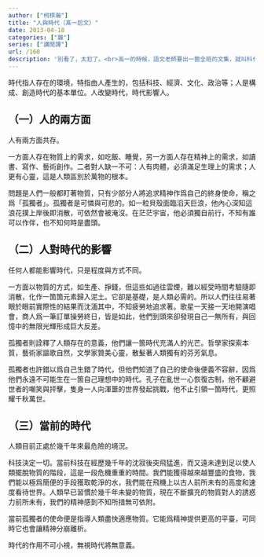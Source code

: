 ```yaml
---
author: ["柯棋瀚"]
title: "人與時代（髙一尬文）"
date: 2013-04-18
categories: ["雜"]
series: ["講閒譚"]
url: /160
description: '別看了，太尬了。<br>高一的時候，語文老師要出一箇全班的文集，就叫科代表收集同學們的作文，我寫了一篇這箇交上去。當時就覺得很傻很尷尬，現在看來更是如此，哎，簡直沒眼看。高一朙朙已經過了中二期，爲何還是那麼中二？又想如果把小學到中學寫的作文全部錄文發上來，一定會很有意思吧。'
---
```


時代指人存在的環境，特指由人產生的，包括科技、經濟、文化、政治等；人是構成、創造時代的基本單位。人改變時代，時代影響人。

## （一）人的兩方面

人有兩方面共存。

一方面人存在物質上的需求，如吃飯、睡覺，另一方面人存在精神上的需求，如讀書、寫作、藝術創作。二者對人缺一不可：人有肉體，必須滿足生理上的需求；人更有心靈，這是人類區別於萬物的根本。

問題是人們一般都盯著物質，只有少部分人將追求精神作爲自己的終身使命，稱之爲「孤獨者」。孤獨者是可憐與可悲的。如一粒貝殼面臨滔天巨浪，他內心深知這浪花撲上岸後即消散，可依然會被淹沒。在茫茫宇宙，他必須獨自前行，不知有誰可以作伴，也不知何時是盡頭。

## （二）人對時代的影響

任何人都能影響時代，只是程度與方式不同。

一方面以物質的方式，如生產、掙錢，但這些如過往雲煙，難以經受時間考驗隨即消散，化作一箇箇元素歸入泥土。它卻是基礎，是人類必需的。所以人們往往易著眼於眼前實際性的結果而沈湎其中，不知疲勞地追求著。歌星一天接一天地開演唱會，商人爲一筆訂單操勞終日，皆是如此，他們到頭來卻發現自己一無所有，與回憶中的無限光輝形成巨大反差。

孤獨者則詮釋了人類存在的意義，他們讓一箇時代充滿人的光芒。哲學家探索本質，藝術家謳歌自然，文學家贊美心靈，散髮著人類獨有的芬芳氣息。

孤獨者也許錯以爲自己生錯了時代，但他們知道了自己的使命後便義不容辭，因爲他們永遠不可能生在一箇自己理想中的時代。孔子在亂世一心恢復古制，他不顧避世者的嘲笑與抨擊，隻身一人向渾噩的世界發起挑戰，他不止引領一箇時代，更照耀千秋萬世。

## （三）當前的時代

人類目前正處於幾千年來最危險的境況。

科技決定一切。當前科技在經歷幾千年的沈寂後突飛猛進，而又遠未達到足以使人類擺脫物質的階段，這是一段危機重重的時間。我們能獲得越來越豐盛的食物，我們能以極爲簡便的手段獲取乾淨的水，我們能在飛機上以古人前所未有的高度和速度看待世界。人類早已習慣於幾千年未變的物質，現在不斷擴充的物質對人的誘惑力前所未有，我們的精神感到不知所措無可依附。

當前孤獨者的使命便是指導人類盡快適應物質。它能爲精神提供更高的平臺，可同時它也會讓精神分崩離析。

時代的作用不可小視，無視時代將無意義。

